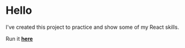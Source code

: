# Hello

I've created this project to practice and show some of my React skills.

Run it [**here**](https://andrewmois.github.io/RoboFriends/)
